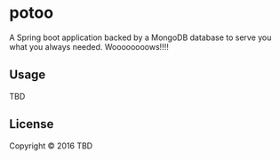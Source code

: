 # potoo

A Spring boot application backed by a MongoDB database to serve you what you always needed. Woooooooows!!!!

## Usage

TBD

## License

Copyright © 2016 TBD